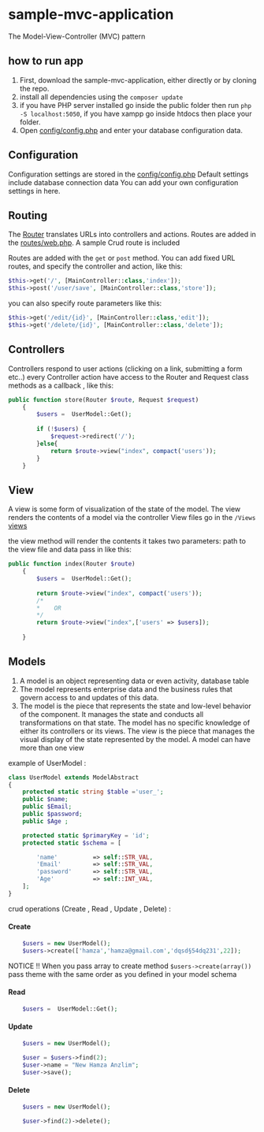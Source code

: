 # sample-mvc-application

The Model-View-Controller (MVC) pattern

## how to run app

1. First, download the sample-mvc-application, either directly or by cloning the repo.
2. install all dependencies using the `composer update`
3. if you have PHP server installed go inside the public folder then run `php -S localhost:5050`,
   if you have xampp go inside htdocs then place your folder.
4. Open [config/config.php](config/config.php) and enter your database configuration data.

## Configuration

Configuration settings are stored in the [config/config.php](config/config.php) Default settings include database connection data You can add your own configuration settings in here.

## Routing

The [Router](Router.php) translates URLs into controllers and actions. Routes are added in the [routes/web.php](routes/web.php). A sample Crud route is included

Routes are added with the `get` or `post` method. You can add fixed URL routes, and specify the controller and action, like this:

```php
$this->get('/', [MainController::class,'index']);
$this->post('/user/save', [MainController::class,'store']);
```

you can also specify route parameters like this:

```php
$this->get('/edit/{id}', [MainController::class,'edit']);
$this->get('/delete/{id}', [MainController::class,'delete']);
```

## Controllers

Controllers respond to user actions (clicking on a link, submitting a form etc..)
every Controller action have access to the Router and Request class methods
as a callback , like this:

```php
public function store(Router $route, Request $request)
    {
        $users =  UserModel::Get();
        
        if (!$users) {
            $request->redirect('/');
        }else{
            return $route->view("index", compact('users'));
        }
    }
```

## View

A view is some form of visualization of the state of the model.
The view renders the contents of a model via the controller View files go in the `/Views`
[views](views)

the view method will render the contents it takes two parameters: path to the view file  and data pass in like this:

```php
public function index(Router $route)
    {
        $users =  UserModel::Get();
        
        return $route->view("index", compact('users')); 
        /* 
        *    OR
        */ 
        return $route->view("index",['users' => $users]);
        
    }
```

## Models

1. A model is an object representing data or even activity,  database table
2. The model represents enterprise data and the business rules that govern access to and updates of this data.
3. The model is the piece that represents the state and low-level behavior of the component. It manages the state and conducts all transformations on that state. The model has no specific knowledge of either its controllers or its views. The view is the piece that manages the visual display of the state represented by the model. A model can have more than one view

example of  UserModel  :

```php
class UserModel extends ModelAbstract
{
    protected static string $table ='user_';
    public $name;
    public $Email;
    public $password;
    public $Age ;

    protected static $primaryKey = 'id';
    protected static $schema = [

        'name'          => self::STR_VAL,
        'Email'         => self::STR_VAL,
        'password'      => self::STR_VAL,
        'Age'           => self::INT_VAL,
    ];
}
```

crud operations (Create , Read , Update , Delete) :

#### Create

```php
    $users = new UserModel();
    $users->create(['hamza','hamza@gmail.com','dqsd§54dq231',22]);
```

NOTICE !! When you pass array to create method `$users->create(array())` pass theme with the same order as you defined in your model schema

#### Read

```php
    $users =  UserModel::Get();
```

#### Update

```php
    $users = new UserModel();

    $user = $users->find(2);
    $user->name = "New Hamza Anzlim";
    $user->save();
```

#### Delete

```php
    $users = new UserModel();

    $user->find(2)->delete();

```
